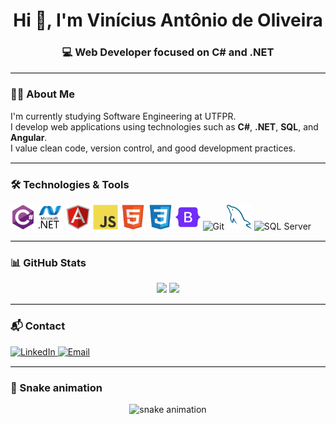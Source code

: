 <h1 align="center">Hi 👋, I'm Vinícius Antônio de Oliveira</h1>
<h3 align="center">💻 Web Developer focused on C# and .NET</h3>

<hr style="border: 0; border-top: 1px solid #ddd;" />

### 👨‍💻 About Me

I'm currently studying Software Engineering at UTFPR.  
I develop web applications using technologies such as **C#**, **.NET**, **SQL**, and **Angular**.  
I value clean code, version control, and good development practices.

<hr style="border: 0; border-top: 1px solid #ddd;" />

### 🛠️ Technologies & Tools

<p align="left">
  <img src="https://raw.githubusercontent.com/devicons/devicon/master/icons/csharp/csharp-original.svg" alt="C#" width="40" height="40"/>
  <img src="https://raw.githubusercontent.com/devicons/devicon/master/icons/dot-net/dot-net-original-wordmark.svg" alt=".NET" width="40" height="40"/>
  <img src="https://raw.githubusercontent.com/devicons/devicon/master/icons/angularjs/angularjs-original.svg" alt="Angular" width="40" height="40"/>
  <img src="https://raw.githubusercontent.com/devicons/devicon/master/icons/javascript/javascript-original.svg" alt="JavaScript" width="40" height="40"/>
  <img src="https://raw.githubusercontent.com/devicons/devicon/master/icons/html5/html5-original.svg" alt="HTML5" width="40" height="40"/>
  <img src="https://raw.githubusercontent.com/devicons/devicon/master/icons/css3/css3-original.svg" alt="CSS3" width="40" height="40"/>
  <img src="https://raw.githubusercontent.com/devicons/devicon/master/icons/bootstrap/bootstrap-plain.svg" alt="Bootstrap" width="40" height="40"/>
  <img src="https://www.vectorlogo.zone/logos/git-scm/git-scm-icon.svg" alt="Git" width="40" height="40"/>
  <img src="https://raw.githubusercontent.com/devicons/devicon/master/icons/mysql/mysql-original.svg" alt="MySQL" width="40" height="40"/>
  <img src="https://www.svgrepo.com/show/303229/microsoft-sql-server-logo.svg" alt="SQL Server" width="40" height="40"/>
</p>

<hr style="border: 0; border-top: 1px solid #ddd;" />

### 📊 GitHub Stats

<div align="center">
  <img height="180em" src="https://github-readme-stats.vercel.app/api?username=Vinicius-Antonio&theme=vue-dark&show_icons=true&hide_border=false&count_private=false"/>
  <img height="180em" src="https://github-readme-stats.vercel.app/api/top-langs/?username=Vinicius-Antonio&theme=vue-dark&show_icons=true&hide_border=false&layout=compact"/>
</div>

<hr style="border: 0; border-top: 1px solid #ddd;" />

### 📬 Contact

<p>
  <a href="https://www.linkedin.com/in/vinicius-antonio-de-oliveira/" target="_blank">
    <img src="https://img.shields.io/badge/-LinkedIn-0A66C2?style=for-the-badge&logo=linkedin&logoColor=white" alt="LinkedIn">
  </a>
  <a href="mailto:vinicius.ddev@gmail.com">
    <img src="https://img.shields.io/badge/-Email-D14836?style=for-the-badge&logo=gmail&logoColor=white" alt="Email">
  </a>
</p>

<hr style="border: 0; border-top: 1px solid #ddd;" />

### 🐍 Snake animation

<p align="center">
  <img src="https://github.com/Vinicius-Antonio/Vinicius-Antonio/raw/output/github-contribution-grid-snake.svg" alt="snake animation" />
</p>
